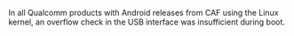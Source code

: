 In all Qualcomm products with Android releases from CAF using the Linux kernel, an overflow check in the USB interface was insufficient during boot.